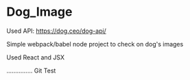 # Dog_Image

Used API: https://dog.ceo/dog-api/

Simple webpack/babel node project to check on dog's images

Used React and JSX

...............
Git Test
